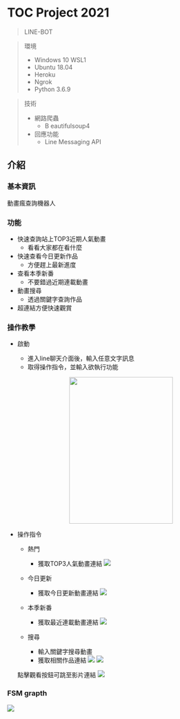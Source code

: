 # TOC Project 2021
> LINE-BOT

> 環境
>   - Windows 10 WSL1
>   - Ubuntu 18.04
>   - Heroku
>   - Ngrok
>   - Python 3.6.9

> 技術
>   - 網路爬蟲
>     - B eautifulsoup4
>   - 回應功能
>     - Line Messaging API
## 介紹
### 基本資訊

動畫瘋查詢機器人

### 功能
- 快速查詢站上TOP3近期人氣動畫
  - 看看大家都在看什麼
- 快速查看今日更新作品
  - 方便趕上最新進度
- 查看本季新番
  - 不要錯過近期連載動畫
- 動畫搜尋
  - 透過關鍵字查詢作品
- 超連結方便快速觀賞
  
### 操作教學
- 啟動
  - 進入line聊天介面後，輸入任意文字訊息
  - 取得操作指令，並輸入欲執行功能
  <p align=center>
    <img src="https://i.imgur.com/MaxErXZ.jpg" width="240" height="340">
  </p>
- 操作指令
  - 熱門
    - 獲取TOP3人氣動畫連結
![](https://i.imgur.com/FExKQuV.jpg)
  
  - 今日更新
    - 獲取今日更新動畫連結
![](https://i.imgur.com/QMBn80W.jpg)
  
  - 本季新番
    - 獲取最近連載動畫連結
![](https://i.imgur.com/UQZY94n.jpg)
  
  - 搜尋
    - 輸入關鍵字搜尋動畫
    - 獲取相關作品連結
![](https://i.imgur.com/4v76Frr.jpg)
![](https://i.imgur.com/XlP2SwE.jpg)
  
  點擊觀看按鈕可跳至影片連結
![](https://i.imgur.com/uDzTRSx.jpg)
  
### FSM grapth
![](https://i.imgur.com/nf5HLi1.png)
  






